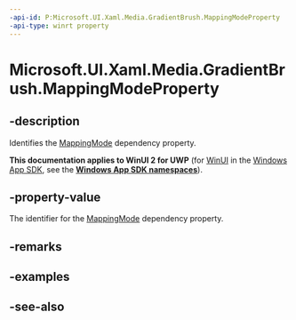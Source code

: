 ```yaml
---
-api-id: P:Microsoft.UI.Xaml.Media.GradientBrush.MappingModeProperty
-api-type: winrt property
---
```


<!-- Property syntax
public Windows.UI.Xaml.DependencyProperty MappingModeProperty { get; }
-->

# Microsoft.UI.Xaml.Media.GradientBrush.MappingModeProperty

## -description
Identifies the [MappingMode](gradientbrush_mappingmode.md) dependency property.

**This documentation applies to WinUI 2 for UWP** (for [WinUI](/windows/apps/winui/winui3/) in the [Windows App SDK](/windows/apps/windows-app-sdk/), see the **[Windows App SDK namespaces](/windows/windows-app-sdk/api/winrt/)**).

## -property-value
The identifier for the [MappingMode](gradientbrush_mappingmode.md) dependency property.

## -remarks

## -examples

## -see-also
